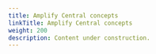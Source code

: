 ```yaml
---
title: Amplify Central concepts
linkTitle: Amplify Central concepts
weight: 200
description: Content under construction.
---
```

